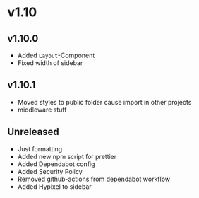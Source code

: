 # v1.10

## v1.10.0

- Added `Layout`-Component
- Fixed width of sidebar

## v1.10.1

- Moved styles to public folder cause import in other projects
- middleware stuff

## Unreleased

- Just formatting
- Added new npm script for prettier
- Added Dependabot config
- Added Security Policy
- Removed github-actions from dependabot workflow
- Added Hypixel to sidebar
